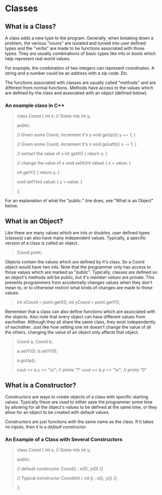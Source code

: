 # Classes

## What is a Class?

A class adds a new type to the program. Generally, when breaking down a problem, the various "nouns" are isolated and turned into user defined types and the "verbs" are made to be functions associated with those types. They are usually combinations of basic types like ints or bools which help represent real world values.

For example, the combination of two integers can represent coordinates. A string and a number could be an address with a zip code. Etc.

The functions associated with classes are usually called "methods" and are different from normal functions. Methods have access to the values which are defined by the class and associated with an object (defined below).

### An example class in C++
> class Coord {
>   int x; // Some ints
>   int y; 
>
>  public:
>
>  // Given some Coord, increment it's y
>  void goUp(){
>    y += 1;
>  }
>
>  // Given some Coord, increment it's x
>  void goLeft(){
>    x -= 1;
>  }
>
>  // extract the value of x
>  int getX() { return x; }
>
>  // change the value of x
>  void setX(int value) { x = value; }
>
>  int getY() { return y; }
>
>  void setY(int value) { y = value; }
>
> };

For an explanation of what the "public:" line does, see "What is an Object" below.

## What is an Object?

Like there are many values which are ints or doubles, user defined types (classes) can also have many independent values. Typically, a specific version of a class is called an object. 

> Coord point;

Objects contain the values which are defined by it's class. So a Coord object would have two ints. Note that the programmer only has access to those values which are marked as "public". Typically, classes are defined so an object's methods will be public, but it's _member values_ are private. This prevents programmers from accidentally changes values when they don't mean to, or to otherwise restrict what kinds of changes are made to these values.

> int xCoord = point.getX();
> int yCoord = point.getY();

Remember that a class can also define functions which are associated with the objects. Also note that every object can have different values from eachother. Although they all share the same class, they exist independently of eachother. Just like how setting one int doesn't change the value of all the others, changing the value of an object only affects that object.

> Coord a;
> Coord b;
>
> a.setY(0);
> b.setY(0);
>
> a.goUp();
>
> cout << a.y << "\n"; // prints "1"
> cout << b.y << "\n"; // prints "0"


## What is a Constructor?

Constructors are ways to create objects of a class with specific starting values. Typically these are used to either save the programmer some time by allowing for all the object's values to be defined at the same time, or they allow for an object to be created with default values.

Constructors are just functions with the same name as the class. If it takes no inputs, then it is a _default constructor_.

### An Example of a Class with Several Constructors
> class Coord {
>   int x; // Some ints
>   int y; 
>
>  public:
>
>  // default constructor
>  Coord() : x(0), y(0) {}
>
>  // Typical constructor
>  Coord(int i, int j) : x(i), y(j) {}
>
> };
